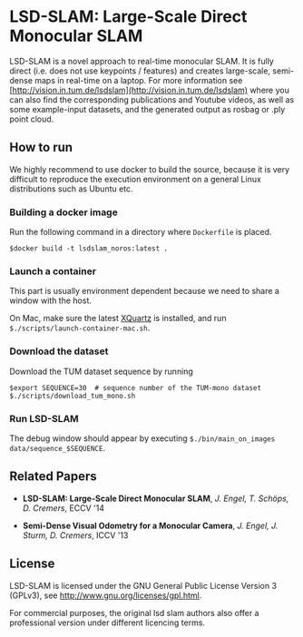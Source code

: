 # LSD-SLAM: Large-Scale Direct Monocular SLAM

LSD-SLAM is a novel approach to real-time monocular SLAM. It is fully direct (i.e. does not use keypoints / features) and creates large-scale, 
semi-dense maps in real-time on a laptop. For more information see
[http://vision.in.tum.de/lsdslam](http://vision.in.tum.de/lsdslam)
where you can also find the corresponding publications and Youtube videos, as well as some 
example-input datasets, and the generated output as rosbag or .ply point cloud.

## How to run

We highly recommend to use docker to build the source, because it is very difficult to reproduce the execution environment on a general Linux distributions such as Ubuntu etc.

### Building a docker image

Run the following command in a directory where `Dockerfile` is placed.

```
$docker build -t lsdslam_noros:latest .
```

### Launch a container

This part is usually environment dependent because we need to share a window with the host.

On Mac, make sure the latest [XQuartz](https://www.xquartz.org) is installed, and run `$./scripts/launch-container-mac.sh`.

### Download the dataset

Download the TUM dataset sequence by running

```
$export SEQUENCE=30  # sequence number of the TUM-mono dataset 
$./scripts/download_tum_mono.sh
```

### Run LSD-SLAM

The debug window should appear by executing `$./bin/main_on_images data/sequence_$SEQUENCE`.

## Related Papers

* **LSD-SLAM: Large-Scale Direct Monocular SLAM**, *J. Engel, T. Schöps, D. Cremers*, ECCV '14

* **Semi-Dense Visual Odometry for a Monocular Camera**, *J. Engel, J. Sturm, D. Cremers*, ICCV '13


## License

LSD-SLAM is licensed under the GNU General Public License Version 3 (GPLv3), see http://www.gnu.org/licenses/gpl.html.

For commercial purposes, the original lsd slam authors also offer a professional version under different licencing terms.
